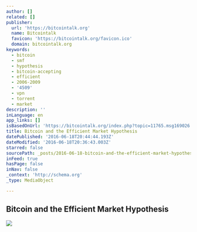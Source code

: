 ```yaml
---
author: []
related: []
publisher:
  url: 'https://bitcointalk.org'
  name: Bitcointalk
  favicon: 'https://bitcointalk.org/favicon.ico'
  domain: bitcointalk.org
keywords:
  - bitcoin
  - smf
  - hypothesis
  - bitcoin-accepting
  - efficient
  - 2006-2009
  - '4509'
  - vpn
  - torrent
  - market
description: ''
inLanguage: en
app_links: []
isBasedOnUrl: 'https://bitcointalk.org/index.php?topic=11765.msg169026'
title: Bitcoin and the Efficient Market Hypothesis
datePublished: '2016-06-18T20:44:44.193Z'
dateModified: '2016-06-18T20:36:43.003Z'
starred: false
sourcePath: _posts/2016-06-18-bitcoin-and-the-efficient-market-hypothesis.md
inFeed: true
hasPage: false
inNav: false
_context: 'http://schema.org'
_type: MediaObject

---
```

<article style=""><h1>Bitcoin and the Efficient Market Hypothesis</h1><img src="https://bitcointalk.org/useravatars/avatar_12149.png" /></article>